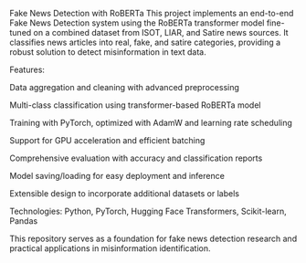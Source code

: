 Fake News Detection with RoBERTa
This project implements an end-to-end Fake News Detection system using the RoBERTa transformer model fine-tuned on a combined dataset from ISOT, LIAR, and Satire news sources. It classifies news articles into real, fake, and satire categories, providing a robust solution to detect misinformation in text data.

Features:

Data aggregation and cleaning with advanced preprocessing

Multi-class classification using transformer-based RoBERTa model

Training with PyTorch, optimized with AdamW and learning rate scheduling

Support for GPU acceleration and efficient batching

Comprehensive evaluation with accuracy and classification reports

Model saving/loading for easy deployment and inference

Extensible design to incorporate additional datasets or labels

Technologies: Python, PyTorch, Hugging Face Transformers, Scikit-learn, Pandas

This repository serves as a foundation for fake news detection research and practical applications in misinformation identification.

